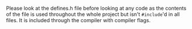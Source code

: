 Please look at the defines.h file before looking at any code as the contents of
the file is used throughout the whole project but isn't `#include`'d in all
files. It is included through the compiler with compiler flags.
